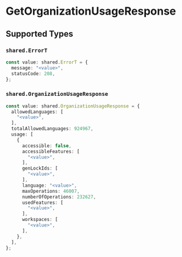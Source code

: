 # GetOrganizationUsageResponse


## Supported Types

### `shared.ErrorT`

```typescript
const value: shared.ErrorT = {
  message: "<value>",
  statusCode: 208,
};
```

### `shared.OrganizationUsageResponse`

```typescript
const value: shared.OrganizationUsageResponse = {
  allowedLanguages: [
    "<value>",
  ],
  totalAllowedLanguages: 924967,
  usage: [
    {
      accessible: false,
      accessibleFeatures: [
        "<value>",
      ],
      genLockIds: [
        "<value>",
      ],
      language: "<value>",
      maxOperations: 46007,
      numberOfOperations: 232627,
      usedFeatures: [
        "<value>",
      ],
      workspaces: [
        "<value>",
      ],
    },
  ],
};
```

